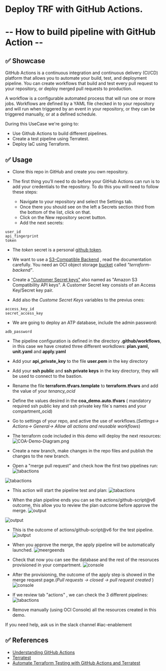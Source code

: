 #  Deploy TRF with GitHub Actions. 
# -- How to build pipeline with GitHub Action  --

## ✅ Showcase

GitHub Actions is a continuous integration and continuous delivery (CI/CD) platform that allows you to automate your build, test, and deployment pipeline. You can create workflows that build and test every pull request to your repository, or deploy merged pull requests to production.

A workflow is a configurable automated process that will run one or more jobs. Workflows are defined by a YAML file checked in to your repository and will run when triggered by an event in your repository, or they can be triggered manually, or at a defined schedule.

During this UseCase we're going to:

* Use Github Actions to build different pipelines.
* Create a test pipeline using Terratest.
* Deploy IaC using Terraform.

## ✅ Usage

* Clone this repo in GitHub and create you own repository.
* The first thing you’ll need to do before your GitHub Actions can run is to add your credentials to the repository. To do this you will need to follow these steps:

   * Navigate to your repository and select the Settings tab.
   * Once there you should see on the left a Secrets section third from the bottom of the list, click on that.
   * Click on the New repository secret button. 
   * Add the next secrets:

````
user_id
api_fingerprint
token
````
* The *token* secret is a personal [github token](https://docs.github.com/en/authentication/keeping-your-account-and-data-secure/creating-a-personal-access-token).
* We want to use a [S3-Compatible Backend](https://docs.oracle.com/en-us/iaas/Content/API/SDKDocs/terraformUsingObjectStore.htm) , read the documentation carefully. You need an OCI object storage [bucket](https://docs.oracle.com/en-us/iaas/Content/API/SDKDocs/terraformUsingObjectStore.htm) called *"terraform-backend"*.

* Create a ["Customer Secret keys"](https://docs.oracle.com/en-us/iaas/Content/Identity/Tasks/managingcredentials.htm#To4) also named as "Amazon S3 Compatibility API keys". A Customer Secret key consists of an Access Key/Secret key pair. 
* Add also the *Custome Secret Keys* variables to the previus ones:

````
access_key_id 
secret_access_key 
````
* We are going to deploy an ATP database, include the admin password:

````
adb_password
````

* The pipeline configuration is defined in the directory **.github/workflows**, in this case we have created three different workdlows: **plan.yaml, unit.yaml** and **apply.yaml**
* Add your **api_private_key** to the file **user.pem** in the key directory
* Add your **ssh public** and **ssh private keys** in the key directory, they will be used to connect to the bastion.
* Rename the file **terraform.tfvars.template** to **terraform.tfvars** and add the value of your *tenancy_ocid* 
* Define the values desired in the  **coa_demo.auto.tfvars** ( mandatory required ssh public key and ssh private key file´s names and your compartment_ocid) 
* Go to settings of your repo, and active the use of workflows.(*Settings-> Actions-> General-> Allow all actions and reusable workflows*)

* The terraform code included in this demo will deploy the next resources:
![COA-Demo-Diagram.png](images/COA-Demo-Diagram.png)

* Create a new branch, make changes in the repo files and publish the changes to the new branch. 
* Open a "merge pull request" and check how the first two pipelines run:
![tabactions](images/Pullreques.png)

![tabactions](images/Pullreques1.png)

* This action will start the pipeline test and plan:
![tabactions](images/pipelines.png)

* When the plan pipeline ends you can se the actions/github-script@v6  outcome, this allow you to review the plan outcome before approve the merge.
![output](images/PlanOutcome.png)

![output](images/Planends.png)

* This is the outcome of actions/github-script@v6 for the test pipeline.
![output](images/testOutcome.png)

* When you approve the merge, the apply pipeline will be automatically launched.
![meergeends](images/meergeends.png)

* Check that now you can see the database and the rest of the resoruces provisioned in your compartment.
![console](images/DatabaseConsole.png)

* After the provisioning, the outcome of the apply step is showed in the merge request page.(*Pull requests -> closed -> pull request created* )
![console](images/OutcomeApply.png)

* If we review tab "actions" , we can check the 3 different pipelines:
![tabactions](images/tabactions.png)

* Remove manually (using OCI Console) all the resources created in this demo.

If you need help, ask us in the slack channel #iac-enablement

## ✅ References
* [Understanding GitHub Actions](https://docs.github.com/en/actions/learn-github-actions/understanding-github-actions)
* [Terratest](https://terratest.gruntwork.io/)
* [Automate Terraform Testing with GitHub Actions and Terratest](https://medium.com/@petriautero/automate-terraform-testing-with-github-actions-and-terratest-78d74331fdf8)

